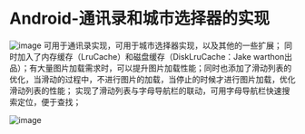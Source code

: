# Android-通讯录和城市选择器的实现
![image](https://github.com/jyvvip/address-list-and-city-selector/raw/master/curryfour.jpg)
可用于通讯录实现，可用于城市选择器实现，以及其他的一些扩展；
同时加入了内存缓存（LruCache）和磁盘缓存（DiskLruCache：Jake warthon出品）；有大量图片加载需求时，可以提升图片加载性能；同时也添加了滑动列表的优化，当滑动的过程中，不进行图片的加载，当停止的时候才进行图片加载，优化滑动列表的性能；
实现了滑动列表与字母导航栏的联动，可用字母导航栏快速搜索定位，便于查找；

![image](https://github.com/jyvvip/address-list-and-city-selector/raw/master/currythree.jpg)





